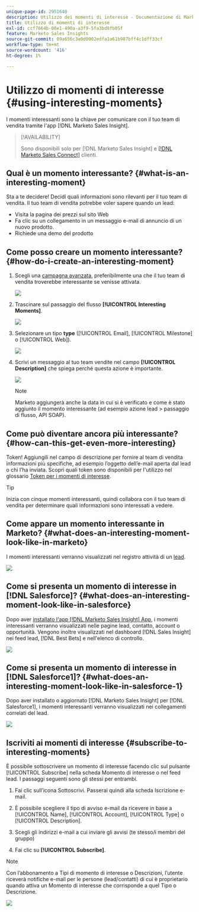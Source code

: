 ```yaml
---
unique-page-id: 2951640
description: Utilizzo dei momenti di interesse - Documentazione di Marketo - Documentazione del prodotto
title: Utilizzo di momenti di interesse
exl-id: ccf7664b-08e1-490a-a3f9-5fa3bd8fb05f
feature: Marketo Sales Insights
source-git-commit: 09a656c3a0d0002edfa1a61b987bff4c1dff33cf
workflow-type: tm+mt
source-wordcount: '416'
ht-degree: 1%

---
```


# Utilizzo di momenti di interesse {#using-interesting-moments}

I momenti interessanti sono la chiave per comunicare con il tuo team di vendita tramite l&#39;app [!DNL Marketo Sales Insight].

>[!AVAILABILITY]
>
>Sono disponibili solo per [!DNL Marketo Sales Insight] e [[!DNL Marketo Sales Connect]](/help/marketo/product-docs/marketo-sales-connect/marketo/interesting-moments-in-sales-connect.md) clienti.

## Qual è un momento interessante? {#what-is-an-interesting-moment}

Sta a te decidere! Decidi quali informazioni sono rilevanti per il tuo team di vendita. Il tuo team di vendita potrebbe voler sapere quando un lead:

* Visita la pagina dei prezzi sul sito Web
* Fa clic su un collegamento in un messaggio e-mail di annuncio di un nuovo prodotto.
* Richiede una demo del prodotto

## Come posso creare un momento interessante?  {#how-do-i-create-an-interesting-moment}

1. Scegli una [campagna avanzata](/help/marketo/product-docs/core-marketo-concepts/smart-campaigns/understanding-smart-campaigns.md), preferibilmente una che il tuo team di vendita troverebbe interessante se venisse attivata.

   ![](assets/using-interesting-moments-1.png)

1. Trascinare sul passaggio del flusso **[!UICONTROL Interesting Moments]**.

   ![](assets/using-interesting-moments-2.png)

1. Selezionare un tipo **type** ([!UICONTROL Email], [!UICONTROL Milestone] o [!UICONTROL Web]).

   ![](assets/using-interesting-moments-3.png)

1. Scrivi un messaggio al tuo team vendite nel campo **[!UICONTROL Description]** che spiega perché questa azione è importante.

   ![](assets/using-interesting-moments-4.png)

   >[!NOTE]
   >
   >Marketo aggiungerà anche la data in cui si è verificato e come è stato aggiunto il momento interessante (ad esempio azione lead > passaggio di flusso, API SOAP).

## Come può diventare ancora più interessante?  {#how-can-this-get-even-more-interesting}

Token! Aggiungili nel campo di descrizione per fornire al team di vendita informazioni più specifiche, ad esempio l’oggetto dell’e-mail aperta dal lead o chi l’ha inviata. Scopri quali token sono disponibili per l&#39;utilizzo nel glossario [Token per i momenti di interesse](/help/marketo/product-docs/marketo-sales-insight/msi-for-salesforce/features/tabs-in-the-msi-panel/interesting-moments/trigger-tokens-for-interesting-moments.md).

>[!TIP]
>
>Inizia con cinque momenti interessanti, quindi collabora con il tuo team di vendita per determinare quali informazioni sono interessati a vedere.

## Come appare un momento interessante in Marketo?  {#what-does-an-interesting-moment-look-like-in-marketo}

I momenti interessanti verranno visualizzati nel registro attività di un [lead](/help/marketo/product-docs/core-marketo-concepts/smart-lists-and-static-lists/managing-people-in-smart-lists/using-the-person-detail-page.md).

![](assets/using-interesting-moments-5.png)

## Come si presenta un momento di interesse in [!DNL Salesforce]?  {#what-does-an-interesting-moment-look-like-in-salesforce}

Dopo aver [installato l&#39;app [!DNL Marketo Sales Insight] App](/help/marketo/product-docs/marketo-sales-insight/msi-for-salesforce/configuration/configure-marketo-sales-insight-in-salesforce-enterprise-unlimited.md), i momenti interessanti verranno visualizzati nelle pagine lead, contatto, account o opportunità. Vengono inoltre visualizzati nel dashboard [!DNL Sales Insight] nei feed lead, [!DNL Best Bets] e nell&#39;elenco di controllo.

![](assets/using-interesting-moments-6.png)

## Come si presenta un momento di interesse in [!DNL Salesforce1]? {#what-does-an-interesting-moment-look-like-in-salesforce-1}

Dopo aver installato o aggiornato [!DNL Marketo Sales Insight] per [!DNL Salesforce1], i momenti interessanti verranno visualizzati nei collegamenti correlati del lead.

![](assets/using-interesting-moments-7.png)

## Iscriviti ai momenti di interesse {#subscribe-to-interesting-moments}

È possibile sottoscrivere un momento di interesse facendo clic sul pulsante [!UICONTROL Subscribe] nella scheda Momento di interesse o nel feed lead. I passaggi seguenti sono gli stessi per entrambi.

1. Fai clic sull’icona Sottoscrivi. Passerai quindi alla scheda Iscrizione e-mail.

1. È possibile scegliere il tipo di avviso e-mail da ricevere in base a [!UICONTROL Name], [!UICONTROL Account], [!UICONTROL Type] o [!UICONTROL Description].

1. Scegli gli indirizzi e-mail a cui inviare gli avvisi (te stesso/i membri del gruppo)

1. Fai clic su **[!UICONTROL Subscribe]**.

>[!NOTE]
>
>Con l’abbonamento a Tipi di momento di interesse o Descrizioni, l’utente riceverà notifiche e-mail per le persone (lead/contatti) di cui è proprietario quando attiva un Momento di interesse che corrisponde a quel Tipo o Descrizione.

![](assets/using-interesting-moments-8.png)
